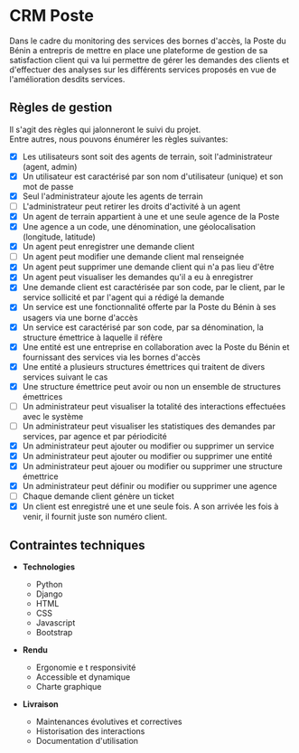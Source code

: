 # CRM Poste

Dans le cadre du monitoring des services des bornes d'accès, la Poste du Bénin a entrepris de mettre en place une plateforme de gestion de sa satisfaction client qui va lui permettre de gérer les demandes des clients et d'effectuer des analyses sur les différents services proposés en vue de l'amélioration desdits services.

## Règles de gestion

Il s'agit des règles qui jalonneront le suivi du projet.  
Entre autres, nous pouvons énumérer les règles suivantes:

- [X] Les utilisateurs sont soit des agents de terrain, soit l'administrateur (agent, admin)
- [X] Un utilisateur est caractérisé par son nom d'utilisateur (unique) et son mot de passe
- [X] Seul l'administrateur ajoute les agents de terrain
- [ ] L'administrateur peut retirer les droits d'activité à un agent
- [X] Un agent de terrain appartient à une et une seule agence de la Poste
- [X] Une agence a un code, une dénomination, une géolocalisation (longitude, latitude)
- [X] Un agent peut enregistrer une demande client
- [ ] Un agent peut modifier une demande client mal renseignée
- [X] Un agent peut supprimer une demande client qui n'a pas lieu d'être
- [X] Un agent peut visualiser les demandes qu'il a eu à enregistrer
- [X] Une demande client est caractérisée par son code, par le client, par le service sollicité et par l'agent qui a rédigé la demande
- [X] Un service est une fonctionnalité offerte par la Poste du Bénin à ses usagers via une borne d'accès
- [X] Un service est caractérisé par son code, par sa dénomination, la structure émettrice à laquelle il réfère
- [X] Une entité est une entreprise en collaboration avec la Poste du Bénin et fournissant des services via les bornes d'accès
- [X] Une entité a plusieurs structures émettrices qui traitent de divers services suivant le cas
- [X] Une structure émettrice peut avoir ou non un ensemble de structures émettrices
- [ ] Un administrateur peut visualiser la totalité des interactions effectuées avec le système
- [ ] Un administrateur peut visualiser les statistiques des demandes par services, par agence et par périodicité
- [X] Un administrateur peut ajouter ou modifier ou supprimer un service
- [X] Un administrateur peut ajouter ou modifier ou supprimer une entité
- [X] Un administrateur peut ajouer ou modifier ou supprimer une structure émettrice
- [X] Un administrateur peut définir ou modifier ou supprimer une agence
- [ ] Chaque demande client génère un ticket
- [X] Un client est enregistré une et une seule fois. A son arrivée les fois à venir, il fournit juste son numéro client.

## Contraintes techniques

- **Technologies**

  - Python
  - Django
  - HTML
  - CSS
  - Javascript
  - Bootstrap
- **Rendu**

  - Ergonomie e			t responsivité
  - Accessible et dynamique
  - Charte graphique
- **Livraison**

  - Maintenances évolutives et correctives
  - Historisation des interactions
  - Documentation d'utilisation
